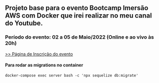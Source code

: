 ## Projeto base para o evento Bootcamp Imersão AWS com Docker que irei realizar no meu canal do Youtube.

### Período do evento: 02 a 05 de Maio/2022 (Online e ao vivo às 20h)

[>> Página de Inscrição do evento](https://inscricao.imersaoaws.com.br)


#### Para rodar as migrations no container ####
```
docker-compose exec server bash -c 'npx sequelize db:migrate'
```